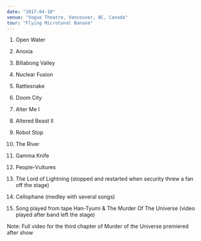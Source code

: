 ```yaml
---
date: "2017-04-10"
venue: "Vogue Theatre, Vancouver, BC, Canada"
tour: "Flying Microtonal Banana"
---
```



 1. Open Water

 2. Anoxia

 3. Billabong Valley

 4. Nuclear Fusion

 5. Rattlesnake

 6. Doom City

 7. Alter Me I

 8. Altered Beast II

 9. Robot Stop

10. The River

11. Gamma Knife

12. People-Vultures

13. The Lord of Lightning
    (stopped and restarted when security threw a fan off the stage)

14. Cellophane
    (medley with several songs)

15. Song played from tape
    Han-Tyumi & The Murder Of The Universe
    (video played after band left the stage)


Note: Full video for the third chapter of Murder of the Universe
premiered after show
